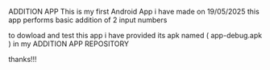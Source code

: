 ADDITION APP
This is my first Android App i have made on 19/05/2025 
this app performs basic addition of 2 input numbers 

to dowload and test this app i have provided its apk named ( app-debug.apk ) in my ADDITION APP REPOSITORY 

thanks!!!
